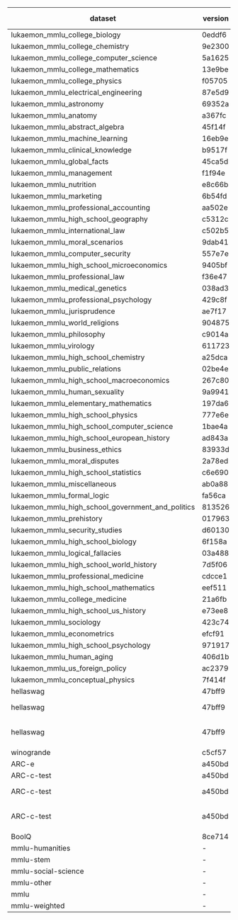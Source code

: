 | dataset | version | metric | mode | checkpoint-38820_hf |
|----- | ----- | ----- | ----- | -----|
| lukaemon_mmlu_college_biology | 0eddf6 | accuracy | ppl | 39.58 |
| lukaemon_mmlu_college_chemistry | 9e2300 | accuracy | ppl | 32.00 |
| lukaemon_mmlu_college_computer_science | 5a1625 | accuracy | ppl | 35.00 |
| lukaemon_mmlu_college_mathematics | 13e9be | accuracy | ppl | 32.00 |
| lukaemon_mmlu_college_physics | f05705 | accuracy | ppl | 31.37 |
| lukaemon_mmlu_electrical_engineering | 87e5d9 | accuracy | ppl | 55.17 |
| lukaemon_mmlu_astronomy | 69352a | accuracy | ppl | 44.08 |
| lukaemon_mmlu_anatomy | a367fc | accuracy | ppl | 44.44 |
| lukaemon_mmlu_abstract_algebra | 45f14f | accuracy | ppl | 39.00 |
| lukaemon_mmlu_machine_learning | 16eb9e | accuracy | ppl | 42.86 |
| lukaemon_mmlu_clinical_knowledge | b9517f | accuracy | ppl | 53.96 |
| lukaemon_mmlu_global_facts | 45ca5d | accuracy | ppl | 34.00 |
| lukaemon_mmlu_management | f1f94e | accuracy | ppl | 61.17 |
| lukaemon_mmlu_nutrition | e8c66b | accuracy | ppl | 54.25 |
| lukaemon_mmlu_marketing | 6b54fd | accuracy | ppl | 72.65 |
| lukaemon_mmlu_professional_accounting | aa502e | accuracy | ppl | 34.40 |
| lukaemon_mmlu_high_school_geography | c5312c | accuracy | ppl | 55.05 |
| lukaemon_mmlu_international_law | c502b5 | accuracy | ppl | 65.29 |
| lukaemon_mmlu_moral_scenarios | 9dab41 | accuracy | ppl | 23.69 |
| lukaemon_mmlu_computer_security | 557e7e | accuracy | ppl | 57.00 |
| lukaemon_mmlu_high_school_microeconomics | 9405bf | accuracy | ppl | 44.12 |
| lukaemon_mmlu_professional_law | f36e47 | accuracy | ppl | 34.49 |
| lukaemon_mmlu_medical_genetics | 038ad3 | accuracy | ppl | 46.00 |
| lukaemon_mmlu_professional_psychology | 429c8f | accuracy | ppl | 40.69 |
| lukaemon_mmlu_jurisprudence | ae7f17 | accuracy | ppl | 56.48 |
| lukaemon_mmlu_world_religions | 904875 | accuracy | ppl | 46.20 |
| lukaemon_mmlu_philosophy | c9014a | accuracy | ppl | 45.66 |
| lukaemon_mmlu_virology | 611723 | accuracy | ppl | 42.77 |
| lukaemon_mmlu_high_school_chemistry | a25dca | accuracy | ppl | 44.33 |
| lukaemon_mmlu_public_relations | 02be4e | accuracy | ppl | 53.64 |
| lukaemon_mmlu_high_school_macroeconomics | 267c80 | accuracy | ppl | 38.97 |
| lukaemon_mmlu_human_sexuality | 9a9941 | accuracy | ppl | 51.15 |
| lukaemon_mmlu_elementary_mathematics | 197da6 | accuracy | ppl | 36.51 |
| lukaemon_mmlu_high_school_physics | 777e6e | accuracy | ppl | 32.45 |
| lukaemon_mmlu_high_school_computer_science | 1bae4a | accuracy | ppl | 48.00 |
| lukaemon_mmlu_high_school_european_history | ad843a | accuracy | ppl | 53.33 |
| lukaemon_mmlu_business_ethics | 83933d | accuracy | ppl | 41.00 |
| lukaemon_mmlu_moral_disputes | 2a78ed | accuracy | ppl | 50.58 |
| lukaemon_mmlu_high_school_statistics | c6e690 | accuracy | ppl | 33.33 |
| lukaemon_mmlu_miscellaneous | ab0a88 | accuracy | ppl | 50.32 |
| lukaemon_mmlu_formal_logic | fa56ca | accuracy | ppl | 29.37 |
| lukaemon_mmlu_high_school_government_and_politics | 813526 | accuracy | ppl | 51.30 |
| lukaemon_mmlu_prehistory | 017963 | accuracy | ppl | 47.53 |
| lukaemon_mmlu_security_studies | d60130 | accuracy | ppl | 56.73 |
| lukaemon_mmlu_high_school_biology | 6f158a | accuracy | ppl | 47.10 |
| lukaemon_mmlu_logical_fallacies | 03a488 | accuracy | ppl | 47.85 |
| lukaemon_mmlu_high_school_world_history | 7d5f06 | accuracy | ppl | 55.27 |
| lukaemon_mmlu_professional_medicine | cdcce1 | accuracy | ppl | 35.29 |
| lukaemon_mmlu_high_school_mathematics | eef511 | accuracy | ppl | 31.11 |
| lukaemon_mmlu_college_medicine | 21a6fb | accuracy | ppl | 42.77 |
| lukaemon_mmlu_high_school_us_history | e73ee8 | accuracy | ppl | 47.55 |
| lukaemon_mmlu_sociology | 423c74 | accuracy | ppl | 61.69 |
| lukaemon_mmlu_econometrics | efcf91 | accuracy | ppl | 28.07 |
| lukaemon_mmlu_high_school_psychology | 971917 | accuracy | ppl | 55.96 |
| lukaemon_mmlu_human_aging | 406d1b | accuracy | ppl | 50.67 |
| lukaemon_mmlu_us_foreign_policy | ac2379 | accuracy | ppl | 65.00 |
| lukaemon_mmlu_conceptual_physics | 7f414f | accuracy | ppl | 39.15 |
| hellaswag | 47bff9 | accuracy - clean | ppl | 44.18 |
| hellaswag | 47bff9 | accuracy - input contaminated | ppl | 39.29 |
| hellaswag | 47bff9 | accuracy - input-and-label contaminated | ppl | 46.05 |
| winogrande | c5cf57 | accuracy | ll | 52.33 |
| ARC-e | a450bd | accuracy | ppl | 46.03 |
| ARC-c-test | a450bd | accuracy - clean | ppl | 30.57 |
| ARC-c-test | a450bd | accuracy - input contaminated | ppl | 32.08 |
| ARC-c-test | a450bd | accuracy - input-and-label contaminated | ppl | 35.94 |
| BoolQ | 8ce714 | accuracy | ppl | 58.69 |
| mmlu-humanities | - | naive_average | ppl | 46.41 |
| mmlu-stem | - | naive_average | ppl | 40.24 |
| mmlu-social-science | - | naive_average | ppl | 50.20 |
| mmlu-other | - | naive_average | ppl | 47.63 |
| mmlu | - | naive_average | ppl | 45.43 |
| mmlu-weighted | - | weighted_average | ppl | 43.68 |

